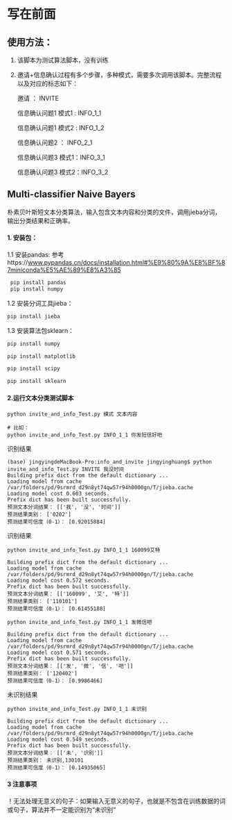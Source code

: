  

# 写在前面

## 使用方法：

1. 该脚本为测试算法脚本，没有训练

2. 邀请+信息确认过程有多个步骤，多种模式，需要多次调用该脚本。完整流程以及对应的标志如下：

   邀请  ： INVITE

   信息确认问题1 模式1 :  INFO_1_1

   信息确认问题1 模式2 :  INFO_1_2

   信息确认问题2 ： INFO_2_1

   信息确认问题3 模式1：INFO_3_1

   信息确认问题3 模式2：INFO_3_2

## Multi-classifier Naive Bayers

朴素贝叶斯短文本分类算法，输入包含文本内容和分类的文件，调用jieba分词，输出分类结果和正确率。

#### 1. 安装包：

1.1 安装pandas: 参考https://www.pypandas.cn/docs/installation.html#%E9%80%9A%E8%BF%87miniconda%E5%AE%89%E8%A3%85

```python
 pip install pandas
 pip install numpy
```

1.2 安装分词工具jieba：

```python
pip install jieba
```

1.3 安装算法包sklearn：

```python
pip install numpy

pip install matplotlib

pip install scipy

pip install sklearn
```



#### 2.运行文本分类测试脚本

```shell
python invite_and_info_Test.py 模式 文本内容

# 比如：
python invite_and_info_Test.py INFO_1_1 你发短信好吧
```

识别结果

```
(base) jingyingdeMacBook-Pro:info_and_invite jingyinghuang$ python invite_and_info_Test.py INVITE 我没时间
Building prefix dict from the default dictionary ...
Loading model from cache /var/folders/pd/9srmrd_d29n8yt74qw57r94h0000gn/T/jieba.cache
Loading model cost 0.603 seconds.
Prefix dict has been built successfully.
预测文本分词结果： [['我', '没', '时间']]
预测结果类别： ['0202']
预测结果可信度（0-1）： [0.92015884]
```

识别结果

```
python invite_and_info_Test.py INFO_1_1 160099艾特

Building prefix dict from the default dictionary ...
Loading model from cache /var/folders/pd/9srmrd_d29n8yt74qw57r94h0000gn/T/jieba.cache
Loading model cost 0.572 seconds.
Prefix dict has been built successfully.
预测文本分词结果： [['160099', '艾', '特']]
预测结果类别： ['110101']
预测结果可信度（0-1）： [0.61455188]

python invite_and_info_Test.py INFO_1_1 发微信吧

Building prefix dict from the default dictionary ...
Loading model from cache /var/folders/pd/9srmrd_d29n8yt74qw57r94h0000gn/T/jieba.cache
Loading model cost 0.571 seconds.
Prefix dict has been built successfully.
预测文本分词结果： [['发', '微', '信', '吧']]
预测结果类别： ['120402']
预测结果可信度（0-1）： [0.9986466]
```

未识别结果

```
python invite_and_info_Test.py INFO_1_1 未识别

Building prefix dict from the default dictionary ...
Loading model from cache /var/folders/pd/9srmrd_d29n8yt74qw57r94h0000gn/T/jieba.cache
Loading model cost 0.549 seconds.
Prefix dict has been built successfully.
预测文本分词结果： [['未', '识别']]
预测结果类别： 未识别,130101
预测结果可信度（0-1）： [0.14935065]
```



#### 3 注意事项

！无法处理无意义的句子：如果输入无意义的句子，也就是不包含在训练数据的词或句子，算法并不一定能识别为“未识别”



